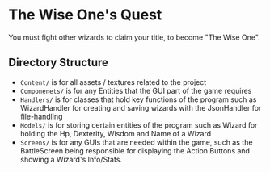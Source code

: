 # The Wise One's Quest
You must fight other wizards to claim your title, to become "The Wise One".

## Directory Structure

- `Content/` is for all assets / textures related to the project
- `Componenets/` is for any Entities that the GUI part of the game requires
- `Handlers/` is for classes that hold key functions of the program such as WizardHandler for creating and saving wizards with the JsonHandler for file-handling
- `Models/` is for storing certain entities of the program such as Wizard for holding the Hp, Dexterity, Wisdom and Name of a Wizard
- `Screens/` is for any GUIs that are needed within the game, such as the BattleScreen being responsible for displaying the Action Buttons and showing a Wizard's Info/Stats.
